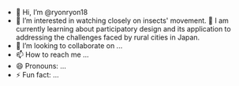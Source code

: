 - 👋 Hi, I’m @ryonryon18
- 👀 I’m interested in watching closely on insects' movement.
🌱 I am currently learning about participatory design and its application to addressing the challenges faced by rural cities in Japan.
- 💞️ I’m looking to collaborate on ...
- 📫 How to reach me ...
- 😄 Pronouns: ...
- ⚡ Fun fact: ...

<!---
ryonryon18/ryonryon18 is a ✨ particular ✨ repository because its `README.md` (this file) appears on your GitHub profile.
You can click the Preview link to take a look at your changes.
--->
